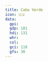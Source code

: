 ```yaml
---
title: Cabo Verde
icon: 🇨🇻
data:
  gpi:
  gdp: 181
  hdi: 131
  whr:
  col:
  gci: 118
  gfs: 30
---
```


